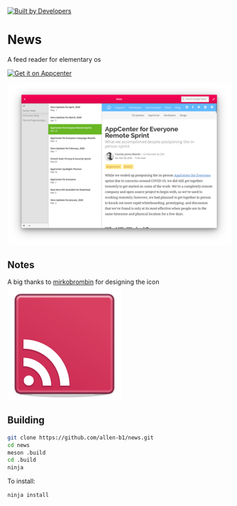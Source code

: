 [![Built by Developers](https://forthebadge.com/images/badges/built-by-developers.svg)](https://forthebadge.com)

# News
A feed reader for elementary os

[![Get it on Appcenter](https://appcenter.elementary.io/badge.svg)](https://appcenter.elementary.io/com.github.allen-b1.news)

![Screenshot](screenshot.png)

## Notes
A big thanks to [mirkobrombin](https://github.com/mirkobrombin) for designing the icon  
![this one](data/com.github.allen-b1.news.svg)

## Building
```bash
git clone https://github.com/allen-b1/news.git
cd news
meson .build
cd .build
ninja
```

To install:

```bash
ninja install
```
